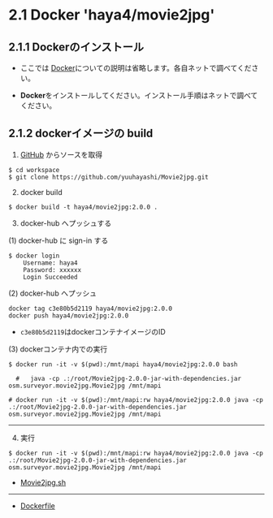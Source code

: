 # 2.1 Docker 'haya4/movie2jpg'

## 2.1.1 Dockerのインストール

 * ここでは [Docker]()についての説明は省略します。各自ネットで調べてください。
 
 * **Docker**をインストールしてください。インストール手順はネットで調べてください。


## 2.1.2 dockerイメージの build

1. [GitHub](https://github.com/yuuhayashi/Movie2jpg) からソースを取得

  ```
  $ cd workspace
  $ git clone https://github.com/yuuhayashi/Movie2jpg.git
  ```

2. docker build

  ```
  $ docker build -t haya4/movie2jpg:2.0.0 .
  ```


3. docker-hub へプッシュする

(1) docker-hub に sign-in する

  ```
  $ docker login
  	  Username: haya4
  	  Password: xxxxxx
      Login Succeeded
  ```

(2) docker-hub へプッシュ

  ```
  docker tag c3e80b5d2119 haya4/movie2jpg:2.0.0
  docker push haya4/movie2jpg:2.0.0
  ```
  
  - `c3e80b5d2119`はdockerコンテナイメージのID
  

(3) dockerコンテナ内での実行

  ```
  $ docker run -it -v $(pwd):/mnt/mapi haya4/movie2jpg:2.0.0 bash
  
    # 	java -cp .:/root/Movie2jpg-2.0.0-jar-with-dependencies.jar osm.surveyor.movie2jpg.Movie2jpg /mnt/mapi

# docker run -it -v $(pwd):/mnt/mapi:rw haya4/movie2jpg:2.0.0 java -cp .:/root/Movie2jpg-2.0.0-jar-with-dependencies.jar osm.surveyor.movie2jpg.Movie2jpg /mnt/mapi
  ```

----

4. 実行

  ```
  $ docker run -it -v $(pwd):/mnt/mapi:rw haya4/movie2jpg:2.0.0 java -cp .:/root/Movie2jpg-2.0.0-jar-with-dependencies.jar osm.surveyor.movie2jpg.Movie2jpg /mnt/mapi
  ```

 - [Movie2jpg.sh](https://github.com/yuuhayashi/Movie2jpg/blob/master/Movie2jpg.sh)

----

- [Dockerfile](https://github.com/yuuhayashi/Movie2jpg/blob/master/Dockerfile)

